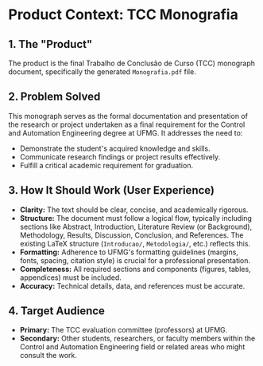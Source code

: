# Product Context: TCC Monografia

## 1. The "Product"

The product is the final Trabalho de Conclusão de Curso (TCC) monograph document, specifically the generated `Monografia.pdf` file.

## 2. Problem Solved

This monograph serves as the formal documentation and presentation of the research or project undertaken as a final requirement for the Control and Automation Engineering degree at UFMG. It addresses the need to:
-   Demonstrate the student's acquired knowledge and skills.
-   Communicate research findings or project results effectively.
-   Fulfill a critical academic requirement for graduation.

## 3. How It Should Work (User Experience)

-   **Clarity:** The text should be clear, concise, and academically rigorous.
-   **Structure:** The document must follow a logical flow, typically including sections like Abstract, Introduction, Literature Review (or Background), Methodology, Results, Discussion, Conclusion, and References. The existing LaTeX structure (`Introducao/`, `Metodologia/`, etc.) reflects this.
-   **Formatting:** Adherence to UFMG's formatting guidelines (margins, fonts, spacing, citation style) is crucial for a professional presentation.
-   **Completeness:** All required sections and components (figures, tables, appendices) must be included.
-   **Accuracy:** Technical details, data, and references must be accurate.

## 4. Target Audience

-   **Primary:** The TCC evaluation committee (professors) at UFMG.
-   **Secondary:** Other students, researchers, or faculty members within the Control and Automation Engineering field or related areas who might consult the work.
